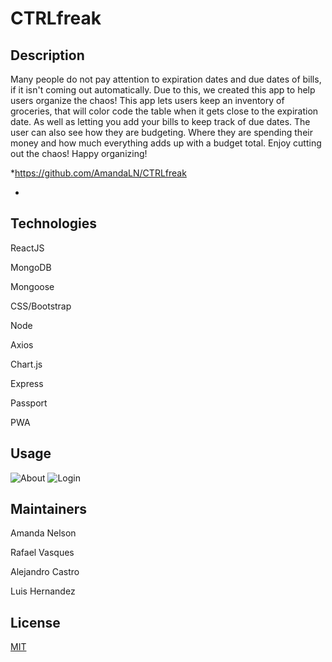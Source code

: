 # CTRLfreak

## Description
Many people do not pay attention to expiration dates and due dates of bills, if it isn't coming out automatically. Due to this, we created this app to help users organize the chaos! This app lets users keep an inventory of groceries, that will color code the table when it gets close to the expiration date. As well as letting you add your bills to keep track of due dates. The user can also see how they are budgeting. Where they are spending their money and how much everything adds up with a budget total. Enjoy cutting out the chaos! Happy organizing! 

*https://github.com/AmandaLN/CTRLfreak

*

## Technologies

ReactJS

MongoDB

Mongoose

CSS/Bootstrap

Node

Axios

Chart.js

Express

Passport

PWA

## Usage
![About]("./assets/images/about.png")
![Login]("./assets/images/about.png")
![]()
![]()
![]()

## Maintainers
Amanda Nelson

Rafael Vasques

Alejandro Castro

Luis Hernandez

## License
[MIT](https://choosealicense.com/licenses/mit/)